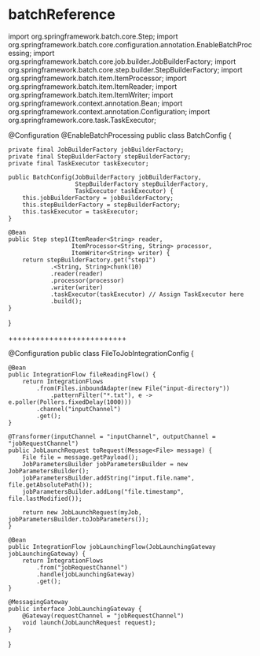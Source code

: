 # batchReference

import org.springframework.batch.core.Step;
import org.springframework.batch.core.configuration.annotation.EnableBatchProcessing;
import org.springframework.batch.core.job.builder.JobBuilderFactory;
import org.springframework.batch.core.step.builder.StepBuilderFactory;
import org.springframework.batch.item.ItemProcessor;
import org.springframework.batch.item.ItemReader;
import org.springframework.batch.item.ItemWriter;
import org.springframework.context.annotation.Bean;
import org.springframework.context.annotation.Configuration;
import org.springframework.core.task.TaskExecutor;

@Configuration
@EnableBatchProcessing
public class BatchConfig {

    private final JobBuilderFactory jobBuilderFactory;
    private final StepBuilderFactory stepBuilderFactory;
    private final TaskExecutor taskExecutor;

    public BatchConfig(JobBuilderFactory jobBuilderFactory,
                       StepBuilderFactory stepBuilderFactory,
                       TaskExecutor taskExecutor) {
        this.jobBuilderFactory = jobBuilderFactory;
        this.stepBuilderFactory = stepBuilderFactory;
        this.taskExecutor = taskExecutor;
    }

    @Bean
    public Step step1(ItemReader<String> reader,
                      ItemProcessor<String, String> processor,
                      ItemWriter<String> writer) {
        return stepBuilderFactory.get("step1")
                .<String, String>chunk(10)
                .reader(reader)
                .processor(processor)
                .writer(writer)
                .taskExecutor(taskExecutor) // Assign TaskExecutor here
                .build();
    }
}



++++++++++++++++++++++++++


@Configuration
public class FileToJobIntegrationConfig {

    @Bean
    public IntegrationFlow fileReadingFlow() {
        return IntegrationFlows
            .from(Files.inboundAdapter(new File("input-directory"))
                .patternFilter("*.txt"), e -> e.poller(Pollers.fixedDelay(1000)))
            .channel("inputChannel")
            .get();
    }

    @Transformer(inputChannel = "inputChannel", outputChannel = "jobRequestChannel")
    public JobLaunchRequest toRequest(Message<File> message) {
        File file = message.getPayload();
        JobParametersBuilder jobParametersBuilder = new JobParametersBuilder();
        jobParametersBuilder.addString("input.file.name", file.getAbsolutePath());
        jobParametersBuilder.addLong("file.timestamp", file.lastModified());

        return new JobLaunchRequest(myJob, jobParametersBuilder.toJobParameters());
    }

    @Bean
    public IntegrationFlow jobLaunchingFlow(JobLaunchingGateway jobLaunchingGateway) {
        return IntegrationFlows
            .from("jobRequestChannel")
            .handle(jobLaunchingGateway)
            .get();
    }

    @MessagingGateway
    public interface JobLaunchingGateway {
        @Gateway(requestChannel = "jobRequestChannel")
        void launch(JobLaunchRequest request);
    }
}


